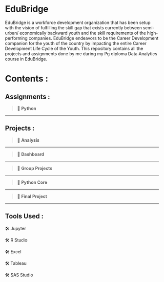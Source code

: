 # EduBridge
EduBridge is a workforce development organization that has been setup with the vision of fulfilling the skill gap that exists currently between semi-urban/ economically backward youth and the skill requirements of the high-performing companies. EduBridge endeavors to be the Career Development companion for the youth of the country by impacting the entire Career Development Life Cycle of the Youth.
This repository contains all the projects and assignments done by me during my Pg diploma Data Analytics course in EduBridge.

# Contents :

## Assignments :

<blockquote>🔲 <b>Python</b></blockquote>
<hr/>  

## Projects :

  <blockquote>🔲 <b>Analysis</b></blockquote>
  
  <hr />
  

  <blockquote>🔲 <b>Dashboard</b></blockquote>
            
  <hr />
  
  
  <blockquote>🔲 <b>Group Projects</b></blockquote>
           
              
  <hr />
  
  <blockquote>🔲 <b>Python Core</b></blockquote>
            
  <hr/>
 
  <blockquote>🔲 <b>Final Project</b></blockquote>
            
  <hr/>  
  
## Tools Used :

  🛠 Jupyter
  
  🛠 R Studio
  
  🛠 Excel
  
  🛠 Tableau
  
  🛠 SAS Studio
  
  
 
